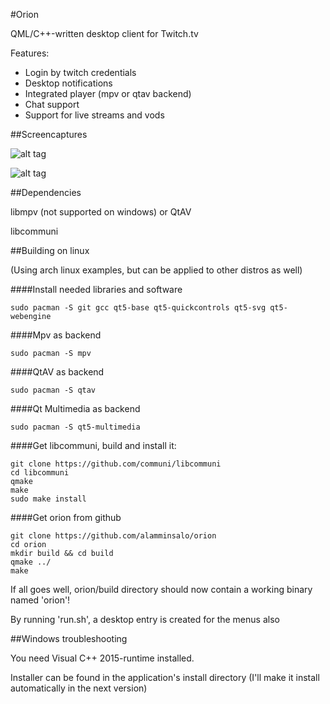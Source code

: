 
#Orion

QML/C++-written desktop client for Twitch.tv

Features: 

* Login by twitch credentials
* Desktop notifications
* Integrated player (mpv or qtav backend)
* Chat support
* Support for live streams and vods

##Screencaptures

![alt tag](https://raw.githubusercontent.com/alamminsalo/orion/master/resources/screenshots/4.png)

![alt tag](https://raw.githubusercontent.com/alamminsalo/orion/master/resources/screenshots/5.png)

##Dependencies

libmpv (not supported on windows) or QtAV

libcommuni



##Building on linux

(Using arch linux examples, but can be applied to other distros as well)

####Install needed libraries and software

```
sudo pacman -S git gcc qt5-base qt5-quickcontrols qt5-svg qt5-webengine
```

####Mpv as backend

```
sudo pacman -S mpv
```

####QtAV as backend

```
sudo pacman -S qtav
```

####Qt Multimedia as backend

```
sudo pacman -S qt5-multimedia
```

####Get libcommuni, build and install it:

```
git clone https://github.com/communi/libcommuni
cd libcommuni
qmake
make
sudo make install
```
####Get orion from github

```
git clone https://github.com/alamminsalo/orion
cd orion
mkdir build && cd build
qmake ../
make
```

If all goes well, orion/build directory should now contain a working binary named 'orion'!

By running 'run.sh', a desktop entry is created for the menus also


##Windows troubleshooting

You need Visual C++ 2015-runtime installed. 

Installer can be found in the application's install directory (I'll make it install automatically in the next version)



